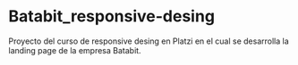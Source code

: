 # Batabit_responsive-desing
Proyecto del curso de responsive desing en Platzi en el cual se desarrolla la landing page de la empresa Batabit.
